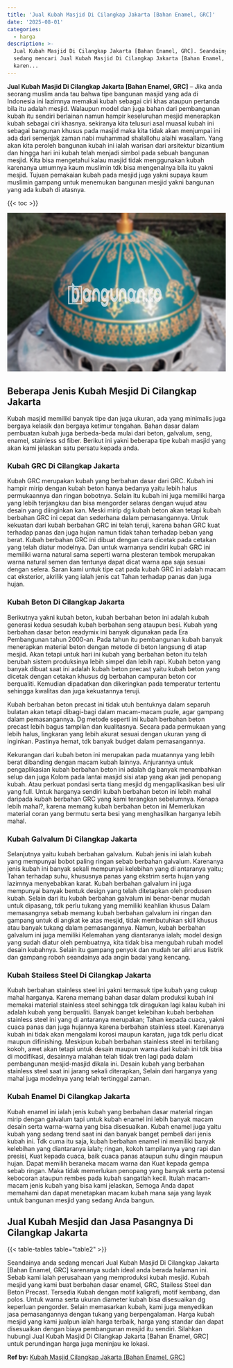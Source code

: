```yaml
---
title: 'Jual Kubah Masjid Di Cilangkap Jakarta [Bahan Enamel, GRC]'
date: '2025-08-01'
categories:
  - harga
description: >-
  Jual Kubah Masjid Di Cilangkap Jakarta [Bahan Enamel, GRC]. Seandainya anda
  sedang mencari Jual Kubah Masjid Di Cilangkap Jakarta [Bahan Enamel, GRC]
  karen...
---
```


**Jual Kubah Masjid Di Cilangkap Jakarta \[Bahan Enamel, GRC\]** – Jika anda seorang muslim anda tau bahwa tipe bangunan masjid yang ada di Indonesia ini lazimnya memakai kubah sebagai ciri khas ataupun pertanda bila itu adalah mesjid. Walaupun model dan juga bahan dari pembangunan kubah itu sendiri berlainan namun hampir keseluruhan mesjid menerapkan kubah sebagai ciri khasnya. sekiranya kita telusuri asal muasal kubah ini sebagai bangunan khusus pada masjid maka kita tidak akan menjumpai ini ada dari semenjak zaman nabi muhammad shalallohu alaihi wasallam. Yang akan kita peroleh bangunan kubah ini ialah warisan dari arsitektur bizantium dan hingga hari ini kubah telah menjadi simbol pada sebuah bangunan mesjid. Kita bisa mengetahui kalau masjid tidak menggunakan kubah karenanya umumnya kaum muslimin tdk bisa mengenalnya bila itu yakni mesjid. Tujuan pemakaian kubah pada mesjid juga yakni supaya kaum muslimin gampang untuk menemukan bangunan mesjid yakni bangunan yang ada kubah di atasnya.

{{< toc >}}

![Jual Kubah Masjid Di Cilangkap Jakarta [Bahan Enamel, GRC]](/images/jual-kubah-masjid-38.png)

## Beberapa Jenis Kubah Mesjid Di Cilangkap Jakarta

Kubah masjid memiliki banyak tipe dan juga ukuran, ada yang minimalis juga bergaya kelasik dan bergaya ketimur tengahan. Bahan dasar dalam pembuatan kubah juga berbeda-beda mulai dari beton, galvalum, seng, enamel, stainless sd fiber. Berikut ini yakni beberapa tipe kubah masjid yang akan kami jelaskan satu persatu kepada anda.

### Kubah GRC Di Cilangkap Jakarta

Kubah GRC merupakan kubah yang berbahan dasar dari GRC. Kubah ini hampir mirip dengan kubah beton hanya bedanya yaitu lebih halus permukaannya dan ringan bobotnya. Selain itu kubah ini juga memiliki harga yang lebih terjangkau dan bisa mengorder selaras dengan wujud atau desain yang diinginkan kan. Meski mirip dg kubah beton akan tetapi kubah berbahan GRC ini cepat dan sederhana dalam pemasangannya. Untuk kekuatan dari kubah berbahan GRC ini telah teruji, karena bahan GRC kuat terhadap panas dan juga hujan namun tidak tahan terhadap beban yang berat. Kubah berbahan GRC ini dibuat dengan cara dicetak pada cetakan yang telah diatur modelnya. Dan untuk warnanya sendiri kubah GRC ini memiliki warna natural sama seperti warna plesteran tembok merupakan warna natural semen dan tentunya dapat dicat warna apa saja sesuai dengan selera. Saran kami untuk tipe cat pada kubah GRC ini adalah macam cat eksterior, akrilik yang ialah jenis cat Tahan terhadap panas dan juga hujan.

### Kubah Beton Di Cilangkap Jakarta

Berikutnya yakni kubah beton, kubah berbahan beton ini adalah kubah generasi kedua sesudah kubah berbahan seng ataupun besi. Kubah yang berbahan dasar beton readymix ini banyak digunakan pada Era Pembangunan tahun 2000-an. Pada tahun itu pembangunan kubah banyak menerapkan material beton dengan metode di beton langsung di atap mesjid. Akan tetapi untuk hari ini kubah yang berbahan beton itu telah berubah sistem produksinya lebih simpel dan lebih rapi. Kubah beton yang banyak dibuat saat ini adalah kubah beton precast yaitu kubah beton yang dicetak dengan cetakan khusus dg berbahan campuran beton cor berqualiti. Kemudian dipadatkan dan dikeringkan pada temperatur tertentu sehingga kwalitas dan juga kekuatannya teruji.

Kubah berbahan beton precast ini tidak utuh bentuknya dalam separuh bulatan akan tetapi dibagi-bagi dalam macam-macam puzle, agar gampang dalam pemasangannya. Dg metode seperti ini kubah berbahan beton precast lebih bagus tampilan dan kualitasnya. Secara pada permukaan yang lebih halus, lingkaran yang lebih akurat sesuai dengan ukuran yang di inginkan. Pastinya hemat, tdk banyak budget dalam pemasangannya.

Kekurangan dari kubah beton ini merupakan pada muatannya yang lebih berat dibanding dengan macam kubah lainnya. Anjurannya untuk pengaplikasian kubah berbahan beton ini adalah dg banyak menambahkan selup dan juga Kolom pada lantai masjid sisi atap yang akan jadi penopang kubah. Atau perkuat pondasi serta tiang mesjid dg mengaplikasikan besi ulir yang full. Untuk harganya sendiri kubah berbahan beton ini lebih mahal daripada kubah berbahan GRC yang kami terangkan sebelumnya. Kenapa lebih mahal?, karena memang kubah berbahan beton ini Memerlukan material coran yang bermutu serta besi yang menghasilkan harganya lebih mahal.

### Kubah Galvalum Di Cilangkap Jakarta

Selanjutnya yaitu kubah berbahan galvalum. Kubah jenis ini ialah kubah yang mempunyai bobot paling ringan sebab berbahan galvalum. Karenanya jenis kubah ini banyak sekali mempunyai kelebihan yang di antaranya yaitu; Tahan terhadap suhu, khususnya panas yang ekstrim serta hujan yang lazimnya menyebabkan karat. Kubah berbahan galvalum ini juga mempunyai banyak bentuk design yang telah ditetapkan oleh produsen kubah. Selain dari itu kubah berbahan galvalum ini benar-benar mudah untuk dipasang, tdk perlu tukang yang memiliki keahlian khusus Dalam memasangnya sebab memang kubah berbahan galvalum ini ringan dan gampang untuk di angkat ke atas mesjid, tidak membutuhkan skill khusus atau banyak tukang dalam pemasangannya. Namun, kubah berbahan galvalum ini juga memiliki Kelemahan yang diantaranya ialah; model design yang sudah diatur oleh pembuatnya, kita tidak bisa mengubah rubah model desain kubahnya. Selain itu gampang penyok dan mudah ter aliri arus listrik dan gampang roboh seandainya ada angin badai yang kencang.

### Kubah Stailess Steel Di Cilangkap Jakarta

Kubah berbahan stainless steel ini yakni termasuk tipe kubah yang cukup mahal harganya. Karena memang bahan dasar dalam produksi kubah ini memakai material stainless steel sehingga tdk diragukan lagi kalau kubah ini adalah kubah yang berqualiti. Banyak banget kelebihan kubah berbahan stainless steel ini yang di antaranya merupakan; Tahan kepada cuaca, yakni cuaca panas dan juga hujannya karena berbahan stainless steel. Karenanya kubah ini tidak akan mengalami korosi maupun karatan, juga tdk perlu dicat maupun difinishing. Meskipun kubah berbahan stainless steel ini terbilang kokoh, awet akan tetapi untuk desain maupun warna dari kubah ini tdk bisa di modifikasi, desainnya malahan telah tidak tren lagi pada dalam pembangunan mesjid-masjid dikala ini. Desain kubah yang berbahan stainless steel saat ini jarang sekali diterapkan, Selain dari harganya yang mahal juga modelnya yang telah tertinggal zaman.

### Kubah Enamel Di Cilangkap Jakarta

Kubah enamel ini ialah jenis kubah yang berbahan dasar material ringan mirip dengan galvalum tapi untuk kubah enamel ini lebih banyak macam desain serta warna-warna yang bisa disesuaikan. Kubah enamel juga yaitu kubah yang sedang trend saat ini dan banyak banget pembeli dari jenis kubah ini. Tdk cuma itu saja, kubah berbahan enamel ini memiliki banyak kelebihan yang diantaranya ialah; ringan, kokoh tampilannya yang rapi dan presisi, Kuat kepada cuaca, baik cuaca panas ataupun suhu dingin maupun hujan. Dapat memilih beraneka macam warna dan Kuat kepada gempa sebab ringan. Maka tidak memerlukan penopang yang banyak serta potensi kebocoran ataupun rembes pada kubah sangatlah kecil. Itulah macam-macam jenis kubah yang bisa kami jelaskan, Semoga Anda dapat memahami dan dapat menetapkan macam kubah mana saja yang layak untuk bangunan mesjid yang sedang Anda bangun.

## Jual Kubah Mesjid dan Jasa Pasangnya Di Cilangkap Jakarta

{{< table-tables table="table2" >}}

Seandainya anda sedang mencari Jual Kubah Masjid Di Cilangkap Jakarta \[Bahan Enamel, GRC\] karenanya sudah ideal anda berada halaman ini. Sebab kami ialah perusahaan yang memproduksi kubah mesjid. Kubah mesjid yang kami buat berbahan dasar enamel, GRC, Stailess Steel dan Beton Precast. Tersedia Kubah dengan motif kaligrafi, motif kembang, dan polos. Untuk warna serta ukuran diameter kubah bisa disesuaikan dg keperluan pengorder. Selain memasarkan kubah, kami juga menyedikan jasa pemasangannya dengan tukang yang berpengalaman. Harga kubah mesjid yang kami jualpun ialah harga terbaik, harga yang standar dan dapat disesuaikan dengan biaya pembangunan mesjid itu sendiri. Silahkan hubungi Jual Kubah Masjid Di Cilangkap Jakarta \[Bahan Enamel, GRC\] untuk perundingan harga juga meninjau ke lokasi.

**Ref by:** [Kubah Masjid Cilangkap Jakarta [Bahan Enamel, GRC]](https://id.wikipedia.org/wiki/Kubah)
